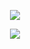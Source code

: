 <p align="center">
<img src="https://capsule-render.vercel.app/api?type=waving&color=timeGradient&height=300&section=header&text=Good to see you.&fontSize=90&fontAlign=50&fontAlignY=30&desc=LetTimePassBy&descAlign=50&descSize=30&descAlignY=60&animation=twinkling" />
</p>
<p align="center">
<img src="https://capsule-render.vercel.app/api?type=waving&color=timeGradient&height=300&&section=footer&text=END&fontSize=90&fontAlign=50&fontAlignY=70&desc=May you never have a bug.&descAlign=50&descSize=30&descAlignY=40&animation=twinkling" />
</p>
